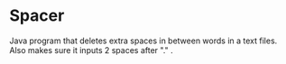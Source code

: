 # Spacer
Java program that deletes extra spaces in between words in a text files.  Also makes sure it inputs 2 spaces after "." .
